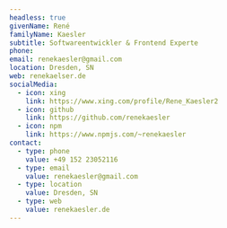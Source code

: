 ```yaml
---
headless: true
givenName: René
familyName: Kaesler
subtitle: Softwareentwickler & Frontend Experte
phone: 
email: renekaesler@gmail.com
location: Dresden, SN
web: renekaelser.de
socialMedia:
  - icon: xing
    link: https://www.xing.com/profile/Rene_Kaesler2
  - icon: github
    link: https://github.com/renekaesler
  - icon: npm
    link: https://www.npmjs.com/~renekaesler
contact:
  - type: phone
    value: +49 152 23052116
  - type: email
    value: renekaesler@gmail.com
  - type: location
    value: Dresden, SN
  - type: web
    value: renekaesler.de
---
```

